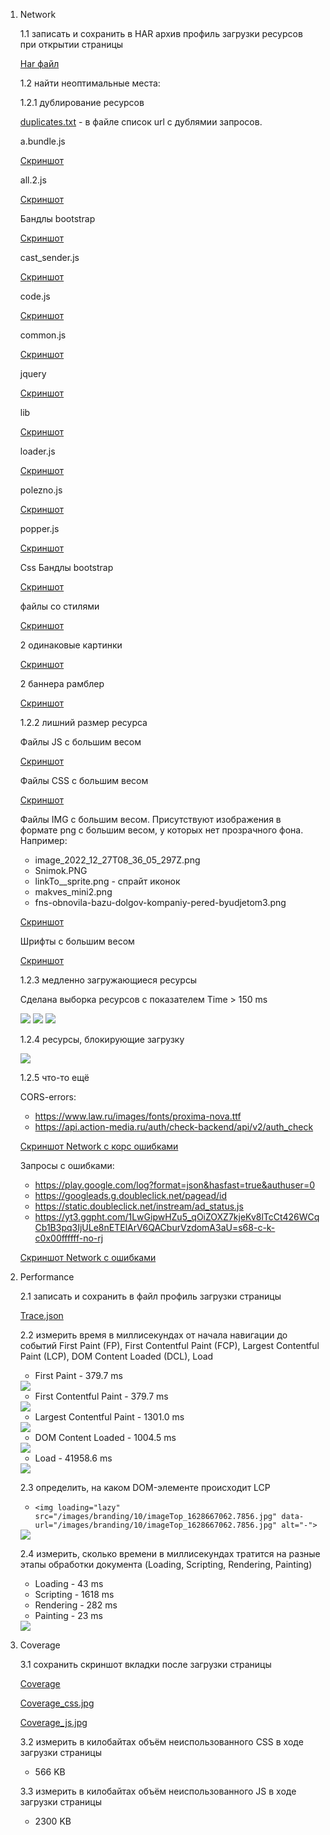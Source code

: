 1.  Network

    1.1 записать и сохранить в HAR архив профиль загрузки ресурсов при открытии страницы

    [Har файл](/src/www.gd.ru.har)

    1.2 найти неоптимальные места:

    1.2.1 дублирование ресурсов

    [duplicates.txt](/duplicates.txt) - в файле список url с дублямии запросов.

    a.bundle.js

    [Скриншот](src/duplicates/a.bundle.jpg)

    all.2.js

    [Скриншот](src/duplicates/all.2.jpg)

    Бандлы bootstrap

    [Скриншот](src/duplicates/bootstrap.jpg)

    cast_sender.js

    [Скриншот](src/duplicates/cast_sender.jpg)

    code.js

    [Скриншот](src/duplicates/code.jpg)

    common.js

    [Скриншот](src/duplicates/common.jpg)

    jquery

    [Скриншот](src/duplicates/jquery.jpg)

    lib

    [Скриншот](src/duplicates/lib.jpg)

    loader.js

    [Скриншот](src/duplicates/loader.jpg)

    polezno.js

    [Скриншот](src/duplicates/polezno.jpg)

    popper.js

    [Скриншот](src/duplicates/popper.jpg)

    Css Бандлы bootstrap

    [Скриншот](src/duplicates/bootstrap_css.jpg)

    файлы со стилями

    [Скриншот](src/duplicates/all.jpg)

    2 одинаковые картинки

    [Скриншот](src/duplicates/img.jpg)

    2 баннера рамблер

    [Скриншот](src/duplicates/rambler100.jpg)

    1.2.2 лишний размер ресурса

    Файлы JS с большим весом

    [Скриншот](src/duplicates/js_big_size.jpg)

    Файлы CSS с большим весом

    [Скриншот](src/duplicates/css_big_size.jpg)

    Файлы IMG с большим весом. Присутствуют изображения в формате png с большим весом, у которых нет прозрачного фона. Например:

    -   image_2022_12_27T08_36_05_297Z.png
    -   Snimok.PNG
    -   linkTo\_\_sprite.png - спрайт иконок
    -   makves_mini2.png
    -   fns-obnovila-bazu-dolgov-kompaniy-pered-byudjetom3.png

    [Скриншот](src/duplicates/img_big_size.jpg)

    Шрифты с большим весом

    [Скриншот](src/duplicates/fonts_big_size.jpg)

    1.2.3 медленно загружающиеся ресурсы

    Сделана выборка ресурсов с показателем Time > 150 ms

    <img src="src/long_requests.jpg"/>

    <img src="src/long_requests2.jpg"/>

    <img src="src/long_requests3.jpg"/>

    1.2.4 ресурсы, блокирующие загрузку

    <img src="src/block_requests.jpg"/>

    1.2.5 что-то ещё

    CORS-errors:

    -   https://www.law.ru/images/fonts/proxima-nova.ttf
    -   https://api.action-media.ru/auth/check-backend/api/v2/auth_check

    [Скриншот Network с корс ошибками](src/blocked_requests.jpg)

    Запросы с ошибками:

    -   https://play.google.com/log?format=json&hasfast=true&authuser=0
    -   https://googleads.g.doubleclick.net/pagead/id
    -   https://static.doubleclick.net/instream/ad_status.js
    -   https://yt3.ggpht.com/1LwGipwHZu5_qOiZOXZ7kjeKv8lTcCt426WCqCb1B3pq3IjULe8nETElArV6QACburVzdomA3aU=s68-c-k-c0x00ffffff-no-rj

    [Скриншот Network с ошибками](src/errors.jpg)

2.  Performance

    2.1 записать и сохранить в файл профиль загрузки страницы

    [Trace.json](/src/Trace-20230615T142315)

    2.2 измерить время в миллисекундах от начала навигации до событий First Paint (FP), First Contentful Paint (FCP), Largest Contentful Paint (LCP), DOM Content Loaded (DCL), Load

    -   First Paint - 379.7 ms

    <img src="src/FP.jpg"/>

    -   First Contentful Paint - 379.7 ms

    <img src="src/FCP.jpg"/>

    -   Largest Contentful Paint - 1301.0 ms

    <img src="src/LCP.jpg"/>

    -   DOM Content Loaded - 1004.5 ms

    <img src="src/DCL.jpg"/>

    -   Load - 41958.6 ms

    <img src="src/Load.jpg"/>

    2.3 определить, на каком DOM-элементе происходит LCP

    -   `<img loading="lazy" src="/images/branding/10/imageTop_1628667062.7856.jpg" data-url="/images/branding/10/imageTop_1628667062.7856.jpg" alt="-">`

    <img src="src/LCPelement.jpg"/>

    2.4 измерить, сколько времени в миллисекундах тратится на разные этапы обработки документа (Loading, Scripting, Rendering, Painting)

    -   Loading - 43 ms
    -   Scripting - 1618 ms
    -   Rendering - 282 ms
    -   Painting - 23 ms

    <img src="src/Load_summary.jpg"/>

3.  Coverage

    3.1 сохранить скриншот вкладки после загрузки страницы

    [Coverage](src/coverage.jpg)

    [Coverage_css.jpg](src/coverage_css.jpg)

    [Coverage_js.jpg](src/coverage_js.jpg)

    3.2 измерить в килобайтах объём неиспользованного CSS в ходе загрузки страницы

    -   566 KB

    3.3 измерить в килобайтах объём неиспользованного JS в ходе загрузки страницы

    -   2300 KB
